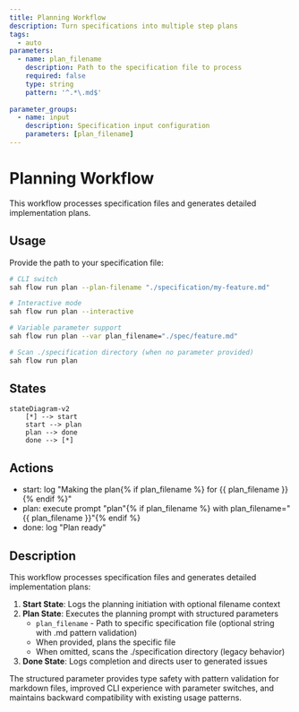 ```yaml
---
title: Planning Workflow
description: Turn specifications into multiple step plans
tags:
  - auto
parameters:
  - name: plan_filename
    description: Path to the specification file to process
    required: false
    type: string
    pattern: '^.*\.md$'
    
parameter_groups:
  - name: input
    description: Specification input configuration
    parameters: [plan_filename]
---
```


# Planning Workflow

This workflow processes specification files and generates detailed implementation plans.

## Usage

Provide the path to your specification file:

```bash
# CLI switch
sah flow run plan --plan-filename "./specification/my-feature.md"

# Interactive mode
sah flow run plan --interactive

# Variable parameter support  
sah flow run plan --var plan_filename="./spec/feature.md"

# Scan ./specification directory (when no parameter provided)
sah flow run plan
```

## States

```mermaid
stateDiagram-v2
    [*] --> start
    start --> plan
    plan --> done
    done --> [*]
```

## Actions

- start: log "Making the plan{% if plan_filename %} for {{ plan_filename }}{% endif %}"
- plan: execute prompt "plan"{% if plan_filename %} with plan_filename="{{ plan_filename }}"{% endif %}
- done: log "Plan ready"

## Description

This workflow processes specification files and generates detailed implementation plans:

1. **Start State**: Logs the planning initiation with optional filename context
2. **Plan State**: Executes the planning prompt with structured parameters
   - `plan_filename` - Path to specific specification file (optional string with .md pattern validation)
   - When provided, plans the specific file
   - When omitted, scans the ./specification directory (legacy behavior)
3. **Done State**: Logs completion and directs user to generated issues

The structured parameter provides type safety with pattern validation for markdown files, improved CLI experience with parameter switches, and maintains backward compatibility with existing usage patterns.
